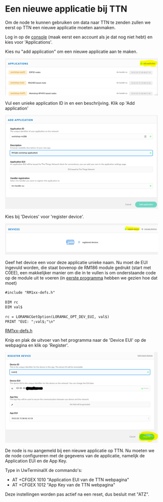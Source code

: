 # Een nieuwe applicatie bij TTN
Om de node te kunnen gebruiken om data naar TTN te zenden zullen we eerst op TTN een nieuwe applicatie moeten aanmaken.

Log in op de [console](https://console.thethingsnetwork.org) (maak eerst een account als je dat nog niet hebt) en kies voor 'Applications'.

Kies nu "add application" om een nieuwe applicatie aan te maken.

![](images/add-app.png)

Vul een unieke application ID in en een beschrijving. Klik op 'Add application'

![](images/rm-app.png)

Kies bij 'Devices' voor 'register device'.

![](images/reg-device.png)

Geef het device een voor deze applicatie unieke naam. Nu moet de EUI ingevuld worden, die staat bovenop de RM186 module gedrukt (start met C0EE), een makkelijker manier om die in te vullen is om onderstaande code op de module uit te voeren (in [eerste programma](programma.md) hebben we gezien hoe dat moet)

````
#include "RM1xx-defs.h"

DIM rc
DIM val$

rc = LORAMACGetOption(LORAMAC_OPT_DEV_EUI, val$)
PRINT "EUI: ";val$;"\n"
````
[RM1xx-defs.h](RM1xx-defs.h)

Knip en plak de uitvoer van het programma naar de 'Device EUI' op de webpagina en klik op 'Register'.

![](images/reg-dev1.png)

De node is nu aangemeld bij een nieuwe applicatie op TTN. Nu moeten we de node configureren met de gegevens van de applicatie, namelijk de Application EUI en de App Key.

Type in UwTerminalX de commando's:
- AT +CFGEX 1010 "Application EUI van de TTN webpagina"
- AT +CFGEX 1012 "App Key van de TTN webpagina"

Deze instellingen worden pas actief na een reset, dus besluit met "ATZ".
